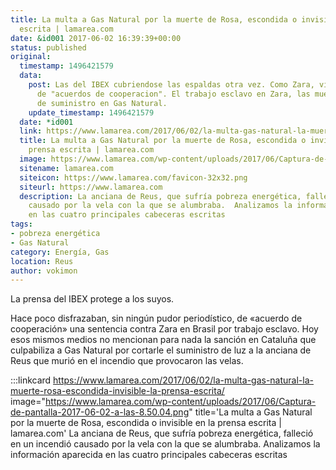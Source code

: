 ```yaml
---
title: La multa a Gas Natural por la muerte de Rosa, escondida o invisible en la prensa
  escrita | lamarea.com
date: &id001 2017-06-02 16:39:39+00:00
status: published
original:
  timestamp: 1496421579
  data:
    post: Las del IBEX cubriendose las espaldas otra vez. Como Zara, visten las sentencias
      de "acuerdos de cooperacion". El trabajo esclavo en Zara, las muertes por corte
      de suministro en Gas Natural.
    update_timestamp: 1496421579
  date: *id001
  link: https://www.lamarea.com/2017/06/02/la-multa-gas-natural-la-muerte-rosa-escondida-invisible-la-prensa-escrita/
  title: La multa a Gas Natural por la muerte de Rosa, escondida o invisible en la
    prensa escrita | lamarea.com
  image: https://www.lamarea.com/wp-content/uploads/2017/06/Captura-de-pantalla-2017-06-02-a-las-8.50.04.png
  sitename: lamarea.com
  siteicon: https://www.lamarea.com/favicon-32x32.png
  siteurl: https://www.lamarea.com
  description: La anciana de Reus, que sufría pobreza energética, falleció en un incendió
    causado por la vela con la que se alumbraba.  Analizamos la información aparecida
    en las cuatro principales cabeceras escritas
tags:
- pobreza energética
- Gas Natural
category: Energía, Gas
location: Reus
author: vokimon
---
```


La prensa del IBEX protege a los suyos.

Hace poco disfrazaban, sin ningún pudor periodístico,
de «acuerdo de cooperación» una sentencia contra Zara en Brasil por trabajo esclavo.
Hoy esos mismos medios no mencionan para nada la sanción en Cataluña que culpabiliza a Gas Natural por cortarle
el suministro de luz a la anciana de Reus que murió en el incendio que provocaron las velas.

:::linkcard https://www.lamarea.com/2017/06/02/la-multa-gas-natural-la-muerte-rosa-escondida-invisible-la-prensa-escrita/ image="https://www.lamarea.com/wp-content/uploads/2017/06/Captura-de-pantalla-2017-06-02-a-las-8.50.04.png" title='La multa a Gas Natural por la muerte de Rosa, escondida o invisible en la prensa escrita | lamarea.com'
    La anciana de Reus, que sufría pobreza energética, falleció en un incendió causado por la vela con la que se alumbraba.  Analizamos la información aparecida en las cuatro principales cabeceras escritas

